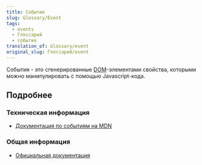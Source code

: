 ```yaml
---
title: Событие
slug: Glossary/Event
tags:
  - events
  - Глоссарий
  - события
translation_of: Glossary/event
original_slug: Глоссарий/event
---
```


События - это сгенерированные [DOM](/ru/docs/Glossary/DOM)-элементами свойства, которыми можно манипулировать с помощью Javascript-кода.

## Подробнее

### Техническая информация

- [Документация по событиям на MDN](/ru/docs/Web/API/Event)

### Общая информация

- [Официальная документация](https://www.w3.org/TR/DOM-Level-2-Events/events.html)
